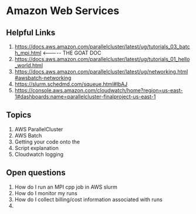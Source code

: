 # Amazon Web Services

## Helpful Links

1. https://docs.aws.amazon.com/parallelcluster/latest/ug/tutorials_03_batch_mpi.html <----- THE GOAT DOC
1. https://docs.aws.amazon.com/parallelcluster/latest/ug/tutorials_01_hello_world.html
1. https://docs.aws.amazon.com/parallelcluster/latest/ug/networking.html#awsbatch-networking
1. https://slurm.schedmd.com/squeue.html#lbAJ
1. https://console.aws.amazon.com/cloudwatch/home?region=us-east-1#dashboards:name=parallelcluster-finalproject-us-east-1 

## Topics

1. AWS ParallelCluster
1. AWS Batch
1. Getting your code onto the 
1. Script explanation
1. Cloudwatch logging

## Open questions

1. How do I run an MPI cpp job in AWS slurm
1. How do I monitor my runs
1. How do I collect billing/cost information associated with runs
1. 